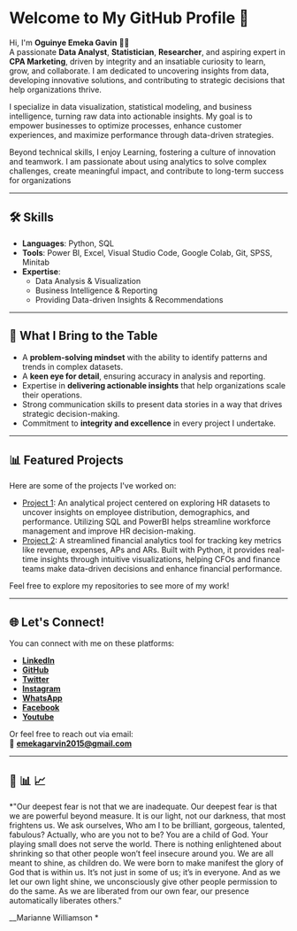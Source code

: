 # Welcome to My GitHub Profile 👋  

Hi, I'm **Oguinye Emeka Gavin** 👨‍💻  
A passionate **Data Analyst**, **Statistician**, **Researcher**, and aspiring expert in **CPA Marketing**, driven by integrity and an insatiable curiosity to learn, grow, and collaborate. I am dedicated to uncovering insights from data, developing innovative solutions, and contributing to strategic decisions that help organizations thrive.

I specialize in data visualization, statistical modeling, and business intelligence, turning raw data into actionable insights. My goal is to empower businesses to optimize processes, enhance customer experiences, and maximize performance through data-driven strategies.

Beyond technical skills, I enjoy Learning, fostering a culture of innovation and teamwork. I am passionate about using analytics to solve complex challenges, create meaningful impact, and contribute to long-term success for organizations

---

## 🛠 Skills  
- **Languages**: Python, SQL  
- **Tools**: Power BI, Excel, Visual Studio Code, Google Colab, Git, SPSS, Minitab 
- **Expertise**:  
  - Data Analysis & Visualization  
  - Business Intelligence & Reporting  
  - Providing Data-driven Insights & Recommendations  

---

## 🌟 What I Bring to the Table  
- A **problem-solving mindset** with the ability to identify patterns and trends in complex datasets.  
- A **keen eye for detail**, ensuring accuracy in analysis and reporting.  
- Expertise in **delivering actionable insights** that help organizations scale their operations.  
- Strong communication skills to present data stories in a way that drives strategic decision-making.  
- Commitment to **integrity and excellence** in every project I undertake.  

---

## 📊 Featured Projects  
Here are some of the projects I've worked on:  

- [Project 1](https://github.com/Gavin9560/HR-Data-Project): An analytical project centered on exploring HR datasets to uncover insights on employee distribution, demographics, and performance. Utilizing SQL and PowerBI helps streamline workforce management and improve HR decision-making.  
- [Project 2](https://github.com/Gavin9560/CFO-Dashboard-Project): A streamlined financial analytics tool for tracking key metrics like revenue, expenses, APs and ARs. Built with Python, it provides real-time insights through intuitive visualizations, helping CFOs and finance teams make data-driven decisions and enhance financial performance.  

Feel free to explore my repositories to see more of my work!  

---

## 🌐 Let's Connect!  
You can connect with me on these platforms:  

- **[LinkedIn](https://www.linkedin.com/in/oguinye-emeka-gavin-a63366241/)**  
- **[GitHub](https://github.com/Gavin9560)**  
- **[Twitter](https://x.com/Gavin_Emeka)**  
- **[Instagram](https://www.instagram.com/gavinemeka/)**
- **[WhatsApp](https://wa.link/vg5xfj)**
- **[Facebook](https://web.facebook.com/profile.php?id=100004545616800)**
- **[Youtube](https://www.youtube.com/channel/UCqmZTmmX1nrW_5-Ili-df3Q)**      

Or feel free to reach out via email:  
📧 **[emekagarvin2015@gmail.com](mailto:emekagarvin2015@gmail.com)**  

---

## 🚀  📊   📈 
*"Our deepest fear is not that we are inadequate. Our deepest fear is that we are powerful beyond measure. It is our light, not our darkness, that most frightens us. We ask ourselves, Who am I to be brilliant, gorgeous, talented, fabulous? Actually, who are you not to be? You are a child of God. Your playing small does not serve the world. There is nothing enlightened about shrinking so that other people won’t feel insecure around you. We are all meant to shine, as children do. We were born to make manifest the glory of God that is within us. It’s not just in some of us; it’s in everyone. And as we let our own light shine, we unconsciously give other people permission to do the same. As we are liberated from our own fear, our presence automatically liberates others."

__Marianne Williamson * 
